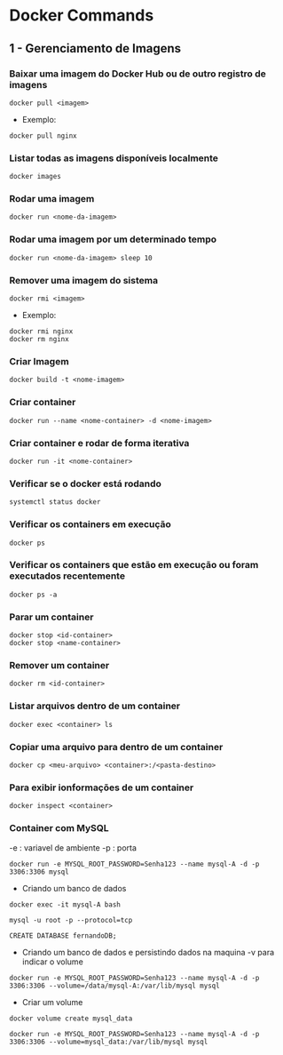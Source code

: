 # Docker Commands

## 1 - Gerenciamento de Imagens

### Baixar uma imagem do Docker Hub ou de outro registro de imagens
```
docker pull <imagem>
```
* Exemplo:
```
docker pull nginx
```

### Listar todas as imagens disponíveis localmente
```
docker images
```

### Rodar uma imagem
```
docker run <nome-da-imagem>
```

### Rodar uma imagem por um determinado tempo
```
docker run <nome-da-imagem> sleep 10
```

### Remover uma imagem do sistema
```
docker rmi <imagem>
```
* Exemplo:
```
docker rmi nginx
docker rm nginx
```

### Criar Imagem
```
docker build -t <nome-imagem>
```

### Criar container
```
docker run --name <nome-container> -d <nome-imagem>
```

### Criar container e rodar de forma iterativa
```
docker run -it <nome-container>
 ```

### Verificar se o docker está rodando
```
systemctl status docker
```

### Verificar os containers em execução
```
docker ps
```

### Verificar os containers que estão em execução ou foram executados recentemente
```
docker ps -a
```

### Parar um container
```
docker stop <id-container>
docker stop <name-container>
```

### Remover um container
```
docker rm <id-container>
```

### Listar arquivos dentro de um container
```
docker exec <container> ls
```

### Copiar uma arquivo para dentro de um container
```
docker cp <meu-arquivo> <container>:/<pasta-destino>
```

### Para exibir ionformações de um container
```
docker inspect <container>
```

### Container com MySQL
-e : variavel de ambiente
-p : porta
```
docker run -e MYSQL_ROOT_PASSWORD=Senha123 --name mysql-A -d -p 3306:3306 mysql
```

* Criando um banco de dados

```
docker exec -it mysql-A bash
```

```
mysql -u root -p --protocol=tcp
```

```
CREATE DATABASE fernandoDB;
```

* Criando um banco de dados e persistindo dados na maquina
-v para indicar o volume
```
docker run -e MYSQL_ROOT_PASSWORD=Senha123 --name mysql-A -d -p 3306:3306 --volume=/data/mysql-A:/var/lib/mysql mysql
```

* Criar um volume
```
docker volume create mysql_data
```

```
docker run -e MYSQL_ROOT_PASSWORD=Senha123 --name mysql-A -d -p 3306:3306 --volume=mysql_data:/var/lib/mysql mysql
```
